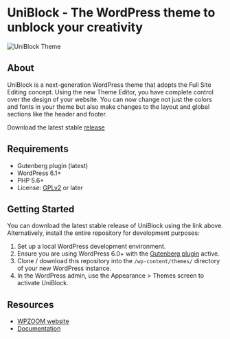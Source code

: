 # UniBlock - The WordPress theme to unblock your creativity

![UniBlock Theme](https://demo.wpzoom.com/uniblock/wp-content/themes/uniblock/assets/admin/img/uniblock.png)


## About

UniBlock is a next-generation WordPress theme that adopts the Full Site Editing concept. Using the new Theme Editor, you have complete control over the design of your website. You can now change not just the colors and fonts in your theme but also make changes to the layout and global sections like the header and footer.

Download the latest stable [release](https://github.com/wpzoom/uniblock/releases)


## Requirements

- Gutenberg plugin (latest)
- WordPress 6.1+
- PHP 5.6+
- License: [GPLv2](http://www.gnu.org/licenses/gpl-2.0.html) or later

## Getting Started

You can download the latest stable release of UniBlock using the link above. Alternatively, install the entire repository for development purposes:

1. Set up a local WordPress development environment.
2. Ensure you are using WordPress 6.0+ with the [Gutenberg plugin](https://wordpress.org/plugins/gutenberg/) active.
3. Clone / download this repository into the `/wp-content/themes/` directory of your new WordPress instance.
4. In the WordPress admin, use the Appearance > Themes screen to activate UniBlock.


## Resources

- [WPZOOM website](https://www.wpzoom.com/)
- [Documentation](https://www.wpzoom.com/documentation/uniblock/)
